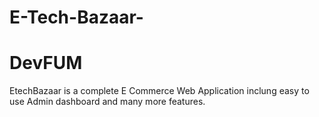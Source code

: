 # E-Tech-Bazaar-
# DevFUM

EtechBazaar is a complete E Commerce Web Application inclung easy to use Admin dashboard and many more features.

